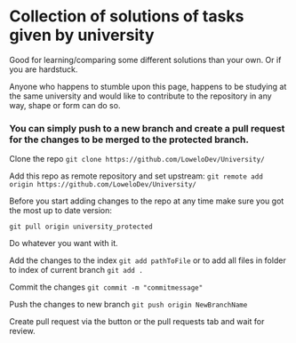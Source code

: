 # Collection of solutions of tasks given by university

Good for learning/comparing some different solutions than your own. Or if you are hardstuck.


Anyone who happens to stumble upon this page, happens to be studying at the same university and would like to contribute to the repository in any way, shape or form can do so.


### You can simply push to a new branch and create a pull request for the changes to be merged to the protected branch.

Clone the repo ```git clone https://github.com/LoweloDev/University/```

Add this repo as remote repository and set upstream: ```git remote add origin https://github.com/LoweloDev/University/``` 

Before you start adding changes to the repo at any time make sure you got the most up to date version:

```git pull origin university_protected```

Do whatever you want with it. 

Add the changes to the index ```git add pathToFile``` or to add all files in folder to index of current branch ```git add .```

Commit the changes ```git commit -m "commitmessage"``` 

Push the changes to new branch ```git push origin NewBranchName``` 

Create pull request via the button or the pull requests tab and wait for review.
